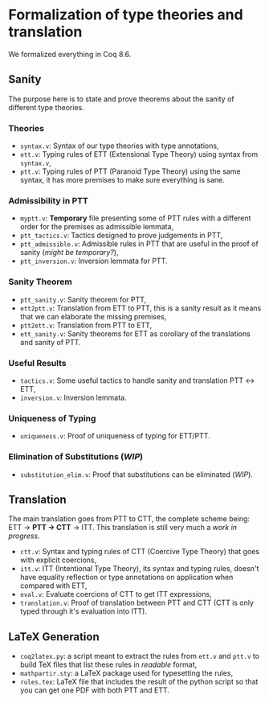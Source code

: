 # Formalization of type theories and translation

We formalized everything in Coq 8.6.

## Sanity

The purpose here is to state and prove theorems about the sanity of different type theories.

### Theories
* `syntax.v`: Syntax of our type theories with type annotations,
* `ett.v`: Typing rules of ETT (Extensional Type Theory) using syntax from `syntax.v`,
* `ptt.v`: Typing rules of PTT (Paranoid Type Theory) using the same syntax, it has more premises to make sure everything is sane.

### Admissibility in PTT
* `myptt.v`: **Temporary** file presenting some of PTT rules with a different order for the premises as admissible lemmata,
* `ptt_tactics.v`: Tactics designed to prove judgements in PTT,
* `ptt_admissible.v`: Admissible rules in PTT that are useful in the proof of sanity (*might be temporary?*),
* `ptt_inversion.v`: Inversion lemmata for PTT.

### Sanity Theorem
* `ptt_sanity.v`: Sanity theorem for PTT,
* `ett2ptt.v`: Translation from ETT to PTT, this is a sanity result as it means that we can elaborate the missing premises,
* `ptt2ett.v`: Translation from PTT to ETT,
* `ett_sanity.v`: Sanity theorems for ETT as corollary of the translations and sanity of PTT.

### Useful Results
* `tactics.v`: Some useful tactics to handle sanity and translation PTT ↔ ETT,
* `inversion.v`: Inversion lemmata.

### Uniqueness of Typing
* `uniqueness.v`: Proof of uniqueness of typing for ETT/PTT.

### Elimination of Substitutions (*WIP*)
* `substitution_elim.v`: Proof that substitutions can be eliminated (*WIP*).

## Translation

The main translation goes from PTT to CTT, the complete scheme being:
ETT → **PTT → CTT** → ITT.
This translation is still very much a *work in progress*.
* `ctt.v`: Syntax and typing rules of CTT (Coercive Type Theory) that goes with explicit coercions,
* `itt.v`: ITT (Intentional Type Theory), its syntax and typing rules, doesn't have equality reflection or type annotations on application when compared with ETT,
* `eval.v`: Evaluate coercions of CTT to get ITT expressions,
* `translation.v`: Proof of translation between PTT and CTT (CTT is only typed through it's evaluation into ITT).

## LaTeX Generation

* `coq2latex.py`: a script meant to extract the rules from `ett.v` and `ptt.v` to build TeX files that list these rules in *readable* format,
* `mathpartir.sty`: a LaTeX package used for typesetting the rules,
* `rules.tex`: LaTeX file that includes the result of the python script so that you can get one PDF with both PTT and ETT.
